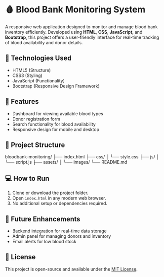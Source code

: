 # 🩸 Blood Bank Monitoring System

A responsive web application designed to monitor and manage blood bank inventory efficiently. Developed using **HTML**, **CSS**, **JavaScript**, and **Bootstrap**, this project offers a user-friendly interface for real-time tracking of blood availability and donor details.

## 🔧 Technologies Used
- HTML5 (Structure)
- CSS3 (Styling)
- JavaScript (Functionality)
- Bootstrap (Responsive Design Framework)

## 🚀 Features
- Dashboard for viewing available blood types
- Donor registration form
- Search functionality for blood availability
- Responsive design for mobile and desktop

## 📁 Project Structure
bloodbank-monitoring/
├── index.html
├── css/
│ └── style.css
├── js/
│ └── script.js
├── assets/
│ └── images/
└── README.md

## 💻 How to Run

1. Clone or download the project folder.
2. Open `index.html` in any modern web browser.
3. No additional setup or dependencies required.


## 📌 Future Enhancements
- Backend integration for real-time data storage
- Admin panel for managing donors and inventory
- Email alerts for low blood stock

## 📝 License
This project is open-source and available under the [MIT License](LICENSE).
